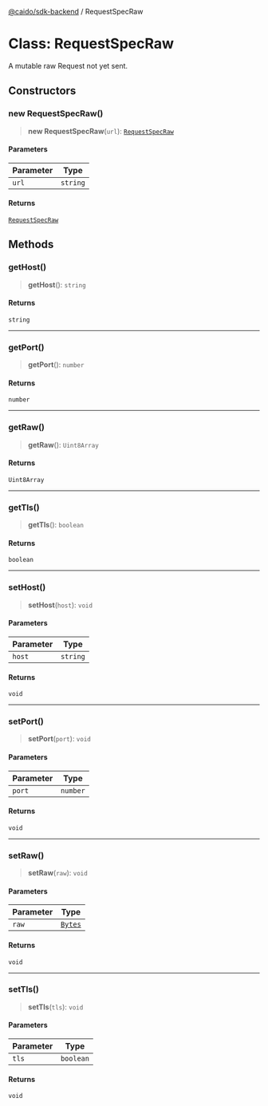 [@caido/sdk-backend](../index.md) / RequestSpecRaw

# Class: RequestSpecRaw

A mutable raw Request not yet sent.

## Constructors

### new RequestSpecRaw()

> **new RequestSpecRaw**(`url`): [`RequestSpecRaw`](RequestSpecRaw.md)

#### Parameters

| Parameter | Type |
| ------ | ------ |
| `url` | `string` |

#### Returns

[`RequestSpecRaw`](RequestSpecRaw.md)

## Methods

### getHost()

> **getHost**(): `string`

#### Returns

`string`

***

### getPort()

> **getPort**(): `number`

#### Returns

`number`

***

### getRaw()

> **getRaw**(): `Uint8Array`

#### Returns

`Uint8Array`

***

### getTls()

> **getTls**(): `boolean`

#### Returns

`boolean`

***

### setHost()

> **setHost**(`host`): `void`

#### Parameters

| Parameter | Type |
| ------ | ------ |
| `host` | `string` |

#### Returns

`void`

***

### setPort()

> **setPort**(`port`): `void`

#### Parameters

| Parameter | Type |
| ------ | ------ |
| `port` | `number` |

#### Returns

`void`

***

### setRaw()

> **setRaw**(`raw`): `void`

#### Parameters

| Parameter | Type |
| ------ | ------ |
| `raw` | [`Bytes`](../type-aliases/Bytes.md) |

#### Returns

`void`

***

### setTls()

> **setTls**(`tls`): `void`

#### Parameters

| Parameter | Type |
| ------ | ------ |
| `tls` | `boolean` |

#### Returns

`void`
